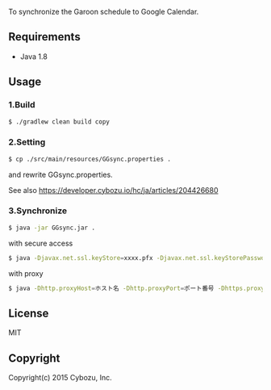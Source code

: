 
To synchronize the Garoon schedule to Google Calendar.

## Requirements

- Java 1.8

## Usage

### 1.Build
```sh
$ ./gradlew clean build copy
```

### 2.Setting
```sh
$ cp ./src/main/resources/GGsync.properties .
```

and rewrite GGsync.properties.

See also https://developer.cybozu.io/hc/ja/articles/204426680

### 3.Synchronize
```sh
$ java -jar GGsync.jar .
```

with secure access
```sh
$ java -Djavax.net.ssl.keyStore=xxxx.pfx -Djavax.net.ssl.keyStorePassword=xxxx -Djavax.net.ssl.keyStoreType=PKCS12 -jar GGsync.jar .
```

with proxy
```sh
$ java -Dhttp.proxyHost=ホスト名 -Dhttp.proxyPort=ポート番号 -Dhttps.proxyHost=ホスト名 -Dhttps.proxyPort=ポート番号 -jar GGsync.jar .
```

## License

MIT

## Copyright

Copyright(c) 2015 Cybozu, Inc.

